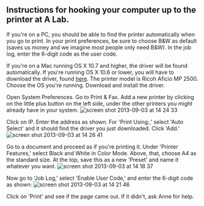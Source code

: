 ## Instructions for hooking your computer up to the printer at A Lab.

If you're on a PC, you should be able to find the printer automatically when you go to print. In your print preferences, be sure to choose B&W as default (saves us money and we imagine most people only need B&W). In the job log, enter the 6-digit code as the user code.

If you're on a Mac running OS X 10.7 and higher, the driver will be found automatically. If you're running OS X 10.6 or lower, you will have to download the driver, found [here](http://support.ricoh.com/bb/html/dr_ut_e/re/model/mp2500/mp2500en.htm). The printer model is Ricoh Aficio MP 2500. Choose the OS you're running. Download and install the driver.

Open System Preferences. Go to Print & Fax. Add a new printer by clicking on the little plus button on the left side, under the other printers you might already have in your system.
![screen shot 2013-09-03 at 14 24 33](https://f.cloud.github.com/assets/3933753/1072550/dc3daffe-1493-11e3-8c05-61ac209fa699.png)

Click on IP. Enter the address as shown. For 'Print Using:,' select 'Auto Select' and it should find the driver you just downloaded. Click 'Add.'
![screen shot 2013-09-03 at 14 26 41](https://f.cloud.github.com/assets/3933753/1072580/7edc3da2-1494-11e3-83d5-6df33c257015.png)

Go to a document and proceed as if you're printing it. Under 'Printer Features,' select Black and White in Color Mode. Above, that, choose A4 as the standard size. At the top, save this as a new 'Preset' and name it whatever you want.
![screen shot 2013-09-03 at 14 18 37](https://f.cloud.github.com/assets/3933753/1072515/0f4f04d4-1493-11e3-9be4-ee9d2df571bb.png)

Now go to 'Job Log,' select 'Enable User Code,' and enter the 6-digit code as shown:
![screen shot 2013-09-03 at 14 21 46](https://f.cloud.github.com/assets/404723/1371175/a5e172ae-3a33-11e3-9f9c-9026a6756610.png)

Click on 'Print' and see if the page came out. If it didn't, ask Anne for help.
